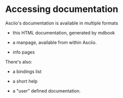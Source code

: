 # Accessing documentation

Asciio's documentation is available in multiple formats

- this HTML documentation, generated by mdbook

- a manpage, available from within Asciio.

- info pages

There's also:

- a bindings list

- a short help

- a "user" defined documentation.


